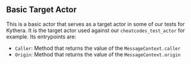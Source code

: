 ## Basic Target Actor

This is a basic actor that serves as a target actor in some of our tests for Kythera. It is the target actor used against
our `cheatcodes_test_actor` for example. Its entrypoints are:
- `Caller`: Method that returns the value of the `MessageContext.caller`
- `Origin`: Method that returns the value of the `MessageContext.origin`
